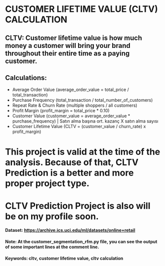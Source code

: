 # CUSTOMER LIFETIME VALUE (CLTV) CALCULATION


## CLTV: Customer lifetime value is how much money a customer will bring your brand throughout their entire time as a paying customer.

## Calculations:
- Average Order Value (average_order_value = total_price / total_transaction)
- Purchase Frequency (total_transaction / total_number_of_customers)
- Repeat Rate & Churn Rate (multiple shoppers / all customers)
- Profit Margin (profit_margin =  total_price * 0.10)
- Customer Value (customer_value = average_order_value * purchase_frequency) | Satın alma başına ort. kazanç X satın alma sayısı
- Customer Lifetime Value (CLTV = (customer_value / churn_rate) x profit_margin)


# This project is valid at the time of the analysis. Because of that, CLTV Prediction is a better and more proper project type.

# CLTV Prediction Project is also will be on my profile soon.



#### Dataset: https://archive.ics.uci.edu/ml/datasets/online+retail

#### Note: At the customer_segmentation_rfm.py file, you can see the output of some important lines at the comment line.
#### Keywords: cltv, customer lifetime value, cltv calculation
